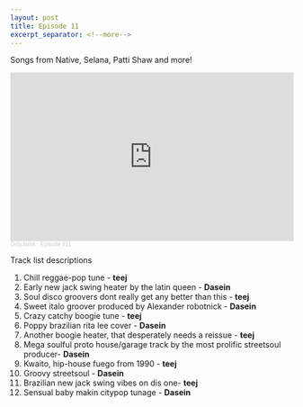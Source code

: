 ```yaml
---
layout: post
title: Episode 11
excerpt_separator: <!--more-->
---
```

Songs from Native, Selana, Patti Shaw and more!

<iframe width="100%" height="300" scrolling="no" frameborder="no" allow="autoplay" src="https://w.soundcloud.com/player/?url=https%3A//api.soundcloud.com/tracks/946579291&color=%23ff5500&auto_play=false&hide_related=true&show_comments=false&show_user=true&show_reposts=false&show_teaser=true&visual=true"></iframe><div style="font-size: 10px; color: #cccccc;line-break: anywhere;word-break: normal;overflow: hidden;white-space: nowrap;text-overflow: ellipsis; font-family: Interstate,Lucida Grande,Lucida Sans Unicode,Lucida Sans,Garuda,Verdana,Tahoma,sans-serif;font-weight: 100;"><a href="https://soundcloud.com/onlyjamsradio" title="OnlyJams" target="_blank" style="color: #cccccc; text-decoration: none;">OnlyJams</a> · <a href="https://soundcloud.com/onlyjamsradio/episode-11" title="Episode #11" target="_blank" style="color: #cccccc; text-decoration: none;">Episode #11</a></div>
<!--more-->

Track list descriptions

1. Chill reggae-pop tune - **teej**
2. Early new jack swing heater by the latin queen - **Dasein**
3. Soul disco groovers dont really get any better than this - **teej**
4. Sweet italo groover produced by Alexander robotnick - **Dasein**
5. Crazy catchy boogie tune - **teej**
6. Poppy brazilian rita lee cover - **Dasein**
7. Another boogie heater, that desperately needs a reissue - **teej**
8. Mega soulful proto house/garage track by the most prolific streetsoul producer- **Dasein**
9. Kwaito, hip-house fuego from 1990 - **teej**
10. Groovy streetsoul - **Dasein**
11. Brazilian new jack swing vibes on dis one- **teej**
12. Sensual baby makin citypop tunage - **Dasein**
